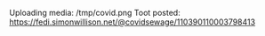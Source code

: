 Uploading media: /tmp/covid.png
Toot posted: https://fedi.simonwillison.net/@covidsewage/110390110003798413
